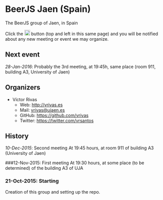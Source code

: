# BeerJS Jaen (Spain)

The BeerJS group of Jaen, in Spain

Click the <img src="http://beerjs.github.io/sf/assets/watch.png" height="18"> button (top and left in this same page) 
and you will be notified about any new meeting or event we may organize.

## Next event
*28-Jan-2016*: Probably the 3rd meeting, at 19:45h, same place (room 911, building A3, University of Jaen)

## Organizers

* Víctor Rivas
  * Web: http://vrivas.es
  * Mail: vrivas@ujaen.es
  * GitHub: https://github.com/vrivas
  * Twitter: https://twitter.com/vrsantos

## History
*10-Dec-2015*: Second meeting
At 19:45 hours, at room 911 of building A3 (University of Jaen)

###12-Nov-2015: First meeting
At 19:30 hours, at some place (to be determined) of the building A3 of UJA

### 21-Oct-2015: Starting
Creation of this group and setting up the repo.

